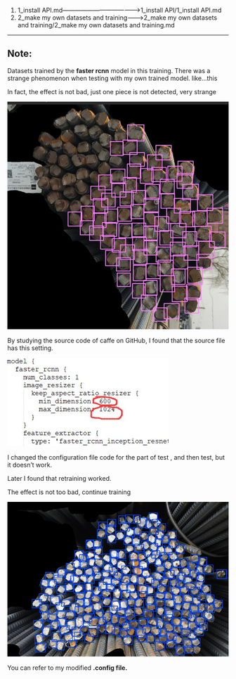 1.  1_install API.md————————————->1_install API/1_install API.md
2.  2_make my own datasets and training———>2_make my own datasets and training/2_make my own datasets and training.md

------

## Note:

Datasets trained by the **faster rcnn** model in this training. There was a strange phenomenon when testing with my own trained model. like…this

In fact, the effect is not bad, just one piece is not detected, very strange

![1550540774712](img/1550540774712.png)

By studying the source code of caffe on GitHub, I found that the source file has this setting.

![1550540330566](img/1550540330566.png)

I changed the configuration file code for the part of test , and then test, but it doesn’t work.  

Later I found that retraining worked.

The effect is not too bad, continue training

![1550541989640](img/1550541989640.png)

You can refer to my modified **.config file.**

